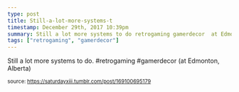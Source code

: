 ```yaml
---
type: post
title: Still-a-lot-more-systems-t
timestamp: December 29th, 2017 10:39pm
summary: Still a lot more systems to do retrogaming gamerdecor  at Edmonton Albertap 
tags: ["retrogaming", "gamerdecor"]
---
```

<a href="https://www.instagram.com/p/BdUKGd2HGCi/ "></a>
                                                                                          
Still a lot more systems to do. #retrogaming #gamerdecor  (at Edmonton, Alberta)
 
                                    
                
                
                
                
                                
<small>source: https://saturdayxiii.tumblr.com/post/169100695179</small>